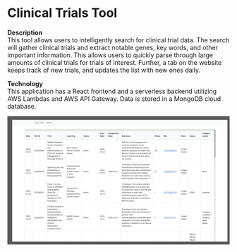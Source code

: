 # Clinical Trials Tool
**Description** \
This tool allows users to intelligently search for clinical trial data. The search will gather clinical trials and extract notable genes, key words, and other important information. This allows users to quickly parse through large amounts of clinical trials for trials of interest. Further, a tab on the website keeps track of new trials, and updates the list with new ones daily.

**Technology** \
This application has a React frontend and a serverless backend utilizing AWS Lambdas and AWS API Gateway. Data is stored in a MongoDB cloud database.

![Sample Image](sample_image.png)